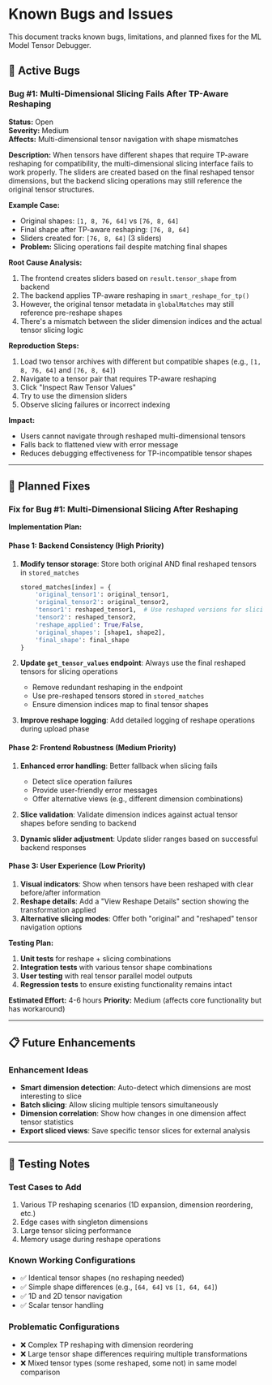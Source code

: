 # Known Bugs and Issues

This document tracks known bugs, limitations, and planned fixes for the ML Model Tensor Debugger.

## 🐛 Active Bugs

### Bug #1: Multi-Dimensional Slicing Fails After TP-Aware Reshaping

**Status:** Open  
**Severity:** Medium  
**Affects:** Multi-dimensional tensor navigation with shape mismatches  

**Description:**
When tensors have different shapes that require TP-aware reshaping for compatibility, the multi-dimensional slicing interface fails to work properly. The sliders are created based on the final reshaped tensor dimensions, but the backend slicing operations may still reference the original tensor structures.

**Example Case:**
- Original shapes: `[1, 8, 76, 64]` vs `[76, 8, 64]`  
- Final shape after TP-aware reshaping: `[76, 8, 64]`
- Sliders created for: `[76, 8, 64]` (3 sliders)
- **Problem:** Slicing operations fail despite matching final shapes

**Root Cause Analysis:**
1. The frontend creates sliders based on `result.tensor_shape` from backend
2. The backend applies TP-aware reshaping in `smart_reshape_for_tp()`  
3. However, the original tensor metadata in `globalMatches` may still reference pre-reshape shapes
4. There's a mismatch between the slider dimension indices and the actual tensor slicing logic

**Reproduction Steps:**
1. Load two tensor archives with different but compatible shapes (e.g., `[1, 8, 76, 64]` and `[76, 8, 64]`)
2. Navigate to a tensor pair that requires TP-aware reshaping
3. Click "Inspect Raw Tensor Values"  
4. Try to use the dimension sliders
5. Observe slicing failures or incorrect indexing

**Impact:**
- Users cannot navigate through reshaped multi-dimensional tensors
- Falls back to flattened view with error message
- Reduces debugging effectiveness for TP-incompatible tensor shapes

---

## 🔧 Planned Fixes

### Fix for Bug #1: Multi-Dimensional Slicing After Reshaping

**Implementation Plan:**

#### Phase 1: Backend Consistency (High Priority)
1. **Modify tensor storage**: Store both original AND final reshaped tensors in `stored_matches`
   ```python
   stored_matches[index] = {
       'original_tensor1': original_tensor1,
       'original_tensor2': original_tensor2, 
       'tensor1': reshaped_tensor1,  # Use reshaped versions for slicing
       'tensor2': reshaped_tensor2,
       'reshape_applied': True/False,
       'original_shapes': [shape1, shape2],
       'final_shape': final_shape
   }
   ```

2. **Update `get_tensor_values` endpoint**: Always use the final reshaped tensors for slicing operations
   - Remove redundant reshaping in the endpoint
   - Use pre-reshaped tensors stored in `stored_matches`
   - Ensure dimension indices map to final tensor shapes

3. **Improve reshape logging**: Add detailed logging of reshape operations during upload phase

#### Phase 2: Frontend Robustness (Medium Priority)  
1. **Enhanced error handling**: Better fallback when slicing fails
   - Detect slice operation failures
   - Provide user-friendly error messages
   - Offer alternative views (e.g., different dimension combinations)

2. **Slice validation**: Validate dimension indices against actual tensor shapes before sending to backend

3. **Dynamic slider adjustment**: Update slider ranges based on successful backend responses

#### Phase 3: User Experience (Low Priority)
1. **Visual indicators**: Show when tensors have been reshaped with clear before/after information
2. **Reshape details**: Add a "View Reshape Details" section showing the transformation applied
3. **Alternative slicing modes**: Offer both "original" and "reshaped" tensor navigation options

**Testing Plan:**
1. **Unit tests** for reshape + slicing combinations
2. **Integration tests** with various tensor shape combinations  
3. **User testing** with real tensor parallel model outputs
4. **Regression tests** to ensure existing functionality remains intact

**Estimated Effort:** 4-6 hours
**Priority:** Medium (affects core functionality but has workaround)

---

## 📋 Future Enhancements

### Enhancement Ideas
- **Smart dimension detection**: Auto-detect which dimensions are most interesting to slice
- **Batch slicing**: Allow slicing multiple tensors simultaneously  
- **Dimension correlation**: Show how changes in one dimension affect tensor statistics
- **Export sliced views**: Save specific tensor slices for external analysis

---

## 🧪 Testing Notes

### Test Cases to Add
1. Various TP reshaping scenarios (1D expansion, dimension reordering, etc.)
2. Edge cases with singleton dimensions
3. Large tensor slicing performance
4. Memory usage during reshape operations

### Known Working Configurations  
- ✅ Identical tensor shapes (no reshaping needed)
- ✅ Simple shape differences (e.g., `[64, 64]` vs `[1, 64, 64]`)
- ✅ 1D and 2D tensor navigation
- ✅ Scalar tensor handling

### Problematic Configurations
- ❌ Complex TP reshaping with dimension reordering  
- ❌ Large tensor shape differences requiring multiple transformations
- ❌ Mixed tensor types (some reshaped, some not) in same model comparison